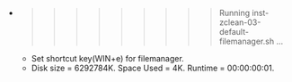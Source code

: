 * >>>>>>>>> Running inst-zclean-03-default-filemanager.sh ...
  * Set shortcut key(WIN+e) for filemanager.
  * Disk size = 6292784K. Space Used = 4K. Runtime = 00:00:00:01.
